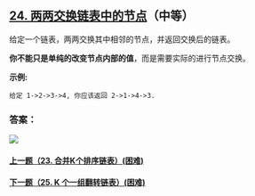 ## [24. 两两交换链表中的节点](https://leetcode-cn.com/problems/swap-nodes-in-pairs/)（中等）

给定一个链表，两两交换其中相邻的节点，并返回交换后的链表。

**你不能只是单纯的改变节点内部的值**，而是需要实际的进行节点交换。

**示例:**

```
给定 1->2->3->4, 你应该返回 2->1->4->3.
```



### 答案：



![](https://img-blog.csdnimg.cn/20200807155236311.png)

#### [上一题（23. 合并K个排序链表）(困难)](https://github.com/sdwwld/leetCode/blob/master/src/main/java/com/wld/java/leetcode/leetCode0023.md)

#### [下一题（25. K 个一组翻转链表）(困难)](https://github.com/sdwwld/leetCode/blob/master/src/main/java/com/wld/java/leetcode/leetCode0025.md)